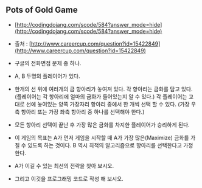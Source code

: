 ## Pots of Gold Game

* [http://codingdojang.com/scode/584?answer_mode=hide](http://codingdojang.com/scode/584?answer_mode=hide)

* 출처 : [http://www.careercup.com/question?id=15422849](http://www.careercup.com/question?id=15422849)

* 구글의 전화면접 문제 중 하나.
* A, B 두명의 플레이어가 있다.
* 한개의 선 위에 여러개의 금 항아리가 놓여져 있다. 각 항아리는 금화를 담고 있다. (플레이어는 각 항아리에 얼마의 금화가 들어있는지 알 수 있다.) 각 플레이어는 교대로 선에 놓여있는 양쪽 가장자리 항아리 중에서 한 개씩 선택 할 수 있다. (가장 우측 항아리 또는 가장 좌측 항아리 중 하나를 선택해야 한다.)
* 모든 항아리 선택이 끝난 후 가장 많은 금화를 차지한 플레이어가 승리하게 된다.
* 이 게임의 목표는 A가 먼저 게임을 시작할 때 A가 가장 많은(Maximize) 금화를 가질 수 있도록 하는 것이다. B 역시 최적의 알고리즘으로 항아리를 선택한다고 가정한다.
* A가 이길 수 있는 최선의 전략을 찾아 보시오.
* 그리고 이것을 프로그래밍 코드로 작성 해 보시오.